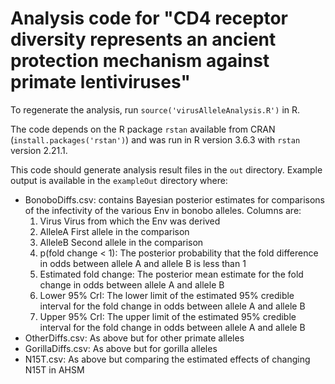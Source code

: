 # Analysis code for "CD4 receptor diversity represents an ancient protection mechanism against primate lentiviruses" 

To regenerate the analysis, run `source('virusAlleleAnalysis.R')` in R.

The code depends on the R package `rstan` available from CRAN (`install.packages('rstan')`) and was run in R version 3.6.3 with `rstan` version 2.21.1.

This code should generate analysis result files in the `out` directory. Example output is available in the `exampleOut` directory where:

* BonoboDiffs.csv: contains Bayesian posterior estimates for comparisons of the infectivity of the various Env in bonobo alleles. Columns are:
  1. Virus Virus from which the Env was derived
  2. AlleleA First allele in the comparison
  3. AlleleB Second allele in the comparison
  4. p(fold change < 1): The posterior probability that the fold difference in odds between allele A and allele B is less than 1
  5. Estimated fold change: The posterior mean estimate for the fold change in odds between allele A and allele B
  6. Lower 95% CrI: The lower limit of the estimated 95% credible interval for the fold change in odds between allele A and allele B
  7. Upper 95% CrI: The upper limit of the estimated 95% credible interval for the fold change in odds between allele A and allele B
* OtherDiffs.csv: As above but for other primate alleles
* GorillaDiffs.csv: As above but for gorilla alleles
* N15T.csv: As above but comparing the estimated effects of changing N15T in AHSM


